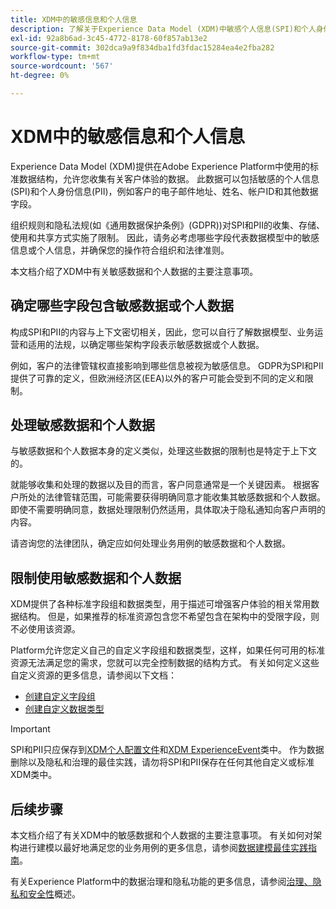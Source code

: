 ```yaml
---
title: XDM中的敏感信息和个人信息
description: 了解关于Experience Data Model (XDM)中敏感个人信息(SPI)和个人身份信息(PII)的关键注意事项。
exl-id: 92a8b6ad-3c45-4772-8178-60f857ab13e2
source-git-commit: 302dca9a9f834dba1fd3fdac15284ea4e2fba282
workflow-type: tm+mt
source-wordcount: '567'
ht-degree: 0%

---
```


# XDM中的敏感信息和个人信息

Experience Data Model (XDM)提供在Adobe Experience Platform中使用的标准数据结构，允许您收集有关客户体验的数据。 此数据可以包括敏感的个人信息(SPI)和个人身份信息(PII)，例如客户的电子邮件地址、姓名、帐户ID和其他数据字段。

组织规则和隐私法规(如《通用数据保护条例》(GDPR))对SPI和PII的收集、存储、使用和共享方式实施了限制。 因此，请务必考虑哪些字段代表数据模型中的敏感信息或个人信息，并确保您的操作符合组织和法律准则。

本文档介绍了XDM中有关敏感数据和个人数据的主要注意事项。

## 确定哪些字段包含敏感数据或个人数据

构成SPI和PII的内容与上下文密切相关，因此，您可以自行了解数据模型、业务运营和适用的法规，以确定哪些架构字段表示敏感数据或个人数据。

例如，客户的法律管辖权直接影响到哪些信息被视为敏感信息。 GDPR为SPI和PII提供了可靠的定义，但欧洲经济区(EEA)以外的客户可能会受到不同的定义和限制。

## 处理敏感数据和个人数据

与敏感数据和个人数据本身的定义类似，处理这些数据的限制也是特定于上下文的。

就能够收集和处理的数据以及目的而言，客户同意通常是一个关键因素。 根据客户所处的法律管辖范围，可能需要获得明确同意才能收集其敏感数据和个人数据。 即使不需要明确同意，数据处理限制仍然适用，具体取决于隐私通知向客户声明的内容。

请咨询您的法律团队，确定应如何处理业务用例的敏感数据和个人数据。

## 限制使用敏感数据和个人数据

XDM提供了各种标准字段组和数据类型，用于描述可增强客户体验的相关常用数据结构。 但是，如果推荐的标准资源包含您不希望包含在架构中的受限字段，则不必使用该资源。

Platform允许您定义自己的自定义字段组和数据类型，这样，如果任何可用的标准资源无法满足您的需求，您就可以完全控制数据的结构方式。 有关如何定义这些自定义资源的更多信息，请参阅以下文档：

* [创建自定义字段组](../ui/resources/field-groups.md#create)
* [创建自定义数据类型](../ui/resources/data-types.md#create)

<!-- (To include once features are available)
* Marking fields as sensitive
* Remove fields from standard field groups pre-ingestion
* Deprecate fields post-ingestion
-->

>[!IMPORTANT]
>
>SPI和PII只应保存到[XDM个人配置文件](../classes/individual-profile.md)和[XDM ExperienceEvent](../classes/experienceevent.md)类中。 作为数据删除以及隐私和治理的最佳实践，请勿将SPI和PII保存在任何其他自定义或标准XDM类中。

## 后续步骤

本文档介绍了有关XDM中的敏感数据和个人数据的主要注意事项。 有关如何对架构进行建模以最好地满足您的业务用例的更多信息，请参阅[数据建模最佳实践指南](./best-practices.md)。

有关Experience Platform中的数据治理和隐私功能的更多信息，请参阅[治理、隐私和安全性](../../landing/governance-privacy-security/overview.md)概述。
